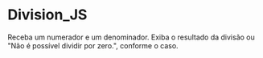 # Division_JS
Receba um numerador e um denominador. Exiba o resultado da divisão ou "Não é possível dividir por zero.", conforme o caso.
